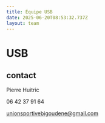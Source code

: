 ```yaml
---
title: Équipe USB
date: 2025-06-20T08:53:32.737Z
layout: team
---
```


# USB



## contact 

Pierre Huitric 

06 42 37 91 64

unionsportivebigoudene@gmail.com

